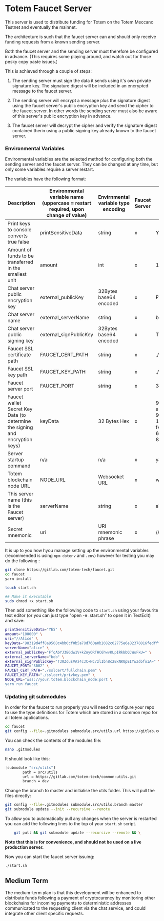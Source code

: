 # Totem Faucet Server

This server is used to distribute funding for Totem on the Totem Meccano Testnet and eventually the mainnet. 

The architecture is such that the faucet server can and should only receive funding requests from a known sending server.

Both the faucet server and the sending server must therefore be configured in advance. (This requires some playing around, and watch out for those pesky copy paste issues.)

This is achieved through a couple of steps:

1. The sending server must sign the data it sends using it's own private signature key. The signature digest will be included in an encrypted message to the faucet server. 

2. The sending server will encrypt a message plus the signature digest using the faucet server's public encryption key and send the cipher to the faucet server. In other words the sending server must also be aware of this server's public encryption key in advance.

3. The faucet server will decrypt the cipher and verify the signature digest contained therin using a public signing key already known to the faucet server.

### Environmental Variables
Environmental variables are the selected method for configuring both the sending server and the faucet server. They can be changed at any time, but only some variables require a server restart. 

The variables have the following format:

| Description | Environmental variable name (uppercase = restart required, upon change of value) | Envirnmental variable type encoding | Faucet Server | Value Faucet Server|
|---|---|---|---|---|
| Print keys to console converts true false | printSensitiveData | string | x | YES |
| Amount of funds to be transferred in the smallest unit | amount | int| x | 10000|
| Chat server public encryption key| external_publicKey | 32Bytes base64 encoded | x | FfqAbYJ3EGdw1V+kZnyORTHC6hwvKLpIRkbbQJWuFkU= |
| Chat server name | external_serverName| string | x | bob|
| Chat server public signing key | external_signPublicKey | 32Bytes base64 encoded | x | T30ZcusVAz4c3C+Nc/zlIbn8c2BxNKUpEIYwZdofo1A= |
| Faucet SSL certificate path| FAUCET_CERT_PATH | string | x | ./sslcert/fullchain.pem|
| Faucet SSL key path| FAUCET_KEY_PATH| string | x | ./sslcert/privkey.pem|
| Faucet server port | FAUCET_PORT| string | x | 3002 |
| Faucet wallet Secret Key Data (to determine the signing and encryption keys) | keyData| 32 Bytes Hex | x | 98319d4f f8a9508c 4bb0cf0b 5a78d760 a0b2082c02775e6e82370816fedfff48 925a225d97aa00682d6a59b95b18780c 10d7032336e88f3442b42361 f4a66011d43593c715fdd31c 61141abd04a99fd6822c8558 854ccde39a5684e7a56da27d |
| Server startup command | n/a| n/a| x | yarn run faucet|
| Totem blockchain node URL| NODE_URL | Websocket URL| x | wss://your.totem.blockchain_node:port |
| This server name (this is the Faucet server) | serverName | string | x | alice|
| Secret mnemonic| uri| URI mnemonic phrase| x | //Alice|

It is up to you how hyou manage setting up the environmental variables (recommended is using `npm dotenv` and `.env`) however for testing you may do the following :

```bash
git clone https://gitlab.com/totem-tech/faucet.git
cd faucet
yarn install

touch start.sh

## Make it executable
sudo chmod +x start.sh
```

Then add something like the following code to `start.sh` using your favourite text editor (or you can just type "open -e .start.sh" to open it in TextEdit) and save:

```bash
printSensitiveData="YES" \
amount="100000" \
uri="//Alice" \
keyData="98319d4ff8a9508c4bb0cf0b5a78d760a0b2082c02775e6e82370816fedfff48925a225d97aa00682d6a59b95b18780c10d7032336e88f3442b42361f4a66011d43593c715fdd31c61141abd04a99fd6822c8558854ccde39a5684e7a56da27d" \
serverName="alice" \
external_publicKey="FfqAbYJ3EGdw1V+kZnyORTHC6hwvKLpIRkbbQJWuFkU=" \
external_serverName="bob" \
external_signPublicKey="T30ZcusVAz4c3C+Nc/zlIbn8c2BxNKUpEIYwZdofo1A=" \
FAUCET_PORT="3002" \
FAUCET_CERT_PATH="./sslcert/fullchain.pem" \
FAUCET_KEY_PATH="./sslcert/privkey.pem" \
NODE_URL="wss://your.totem.blockchain_node:port \
yarn run faucet
```
### Updating git submodules

In order for the faucet to run properly you will need to configure your repo to use the type definitions for Totem which are stored in a common repo for all totem applications.

```bash
cd faucet
git config --file=.gitmodules submodule.src/utils.url https://gitlab.com/totem-tech/common-utils.git

```

You can check the contents of the modules file:

```bash
nano .gitmodules
```

It should look like this:

```bash 
[submodule "src/utils"]
        path = src/utils
        url = https://gitlab.com/totem-tech/common-utils.git
        branch = dev
```

Change the branch to master and initialise the utils folder. This will pull the files directly:

```bash
git config --file=.gitmodules submodule.src/utils.branch master
git submodule update --init --recursive --remote
```

To allow you to automatically pull any changes when the server is restarted you can add the following lines to the top of your `start.sh` script. 

```bash
    git pull && git submodule update --recursive --remote && \
````

**Note that this is for convenience, and should not be used on a live production server.**

Now you can start the faucet server issuing:

```bash
./start.sh
```

## Medium Term
The medium-term plan is that this development will be enhanced to distribute funds following a payment of cryptocurency by monitoring other blockchains for incoming payments to deterministic addresses communicated to the requesting client via the chat service, and could integrate other client specific requests.